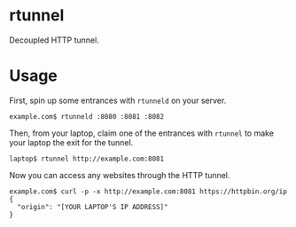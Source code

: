 # rtunnel

Decoupled HTTP tunnel.

# Usage

First, spin up some entrances with `rtunneld` on your server.

```console
example.com$ rtunneld :8080 :8081 :8082
```

Then, from your laptop, claim one of the entrances with `rtunnel` to make your laptop the exit for the tunnel.

```console
laptop$ rtunnel http://example.com:8081
```

Now you can access any websites through the HTTP tunnel.

```console
example.com$ curl -p -x http://example.com:8081 https://httpbin.org/ip
{
  "origin": "[YOUR LAPTOP'S IP ADDRESS]"
}
```
